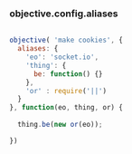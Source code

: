 ### objective.config.aliases

```javascript

objective( 'make cookies', {
  aliases: {
    'eo': 'socket.io',
    'thing': {
      be: function() {}
    },
    'or' : require('||')
  }
}, function(eo, thing, or) {
  
  thing.be(new or(eo));

})

```
